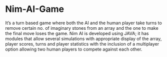 # Nim-AI-Game
It’s a turn based game where both the AI and the human player take turns to remove certain no. of imaginary stones from an array and the one to make the final move loses the game. Nim AI is developed using JAVA; it has modules that allow several simulations with appropriate display of the array, player scores, turns and player statistics with the inclusion of a multiplayer option allowing two human players to compete against each other.
